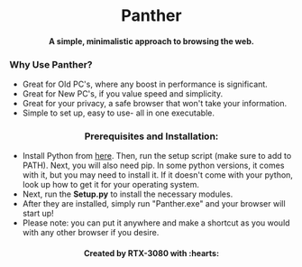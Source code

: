 <h1 align="center">Panther</h1>

<h4 align="center">A simple, minimalistic approach to browsing the web.</h4>





<h3 align="left">Why Use Panther?</h3>

* Great for Old PC's, where any boost in performance is significant.
* Great for New PC's, if you value speed and simplicity.
* Great for your privacy, a safe browser that won't take your information.
* Simple to set up, easy to use- all in one executable.

<h3 align="center">Prerequisites and Installation:</h3>

* Install Python from [here](https://www.python.org/downloads/). Then, run the setup script (make sure to add to PATH). Next, you will also need pip. In some python versions, it comes with it, but you may need to install it. If it doesn't come with your python, look up how to get it for your operating system.
* Next, run the **Setup.py** to install the necessary modules.
* After they are installed, simply run "Panther.exe" and your browser will start up!
* Please note: you can put it anywhere and make a shortcut as you would with any other browser if you desire.

<h4 align="center">Created by RTX-3080 with :hearts:</h3>
